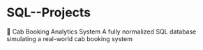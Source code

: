 # SQL--Projects
🚖 Cab Booking Analytics System  A fully normalized SQL database simulating a real-world cab booking system

